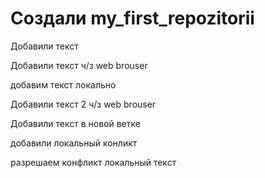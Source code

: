 ﻿# Создали  my_first_repozitorii

Добавили текст

Добавили текст ч/з web brouser

добавим текст локально

Добавили текст 2 ч/з web brouser

Добавили текст в новой ветке

добавили локальный конликт


разрешаем конфликт локальный текст